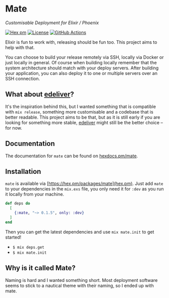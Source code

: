 # Mate
_Customisable Deployment for Elixir / Phoenix_

[![Hex pm](http://img.shields.io/hexpm/v/mate.svg?style=flat)](https://hex.pm/packages/mate)
[![License](http://img.shields.io/hexpm/l/mate.svg?style=flat)](https://github.com/maxvw/mate/blob/main/LICENSE.md)
[![GitHub Actions](https://img.shields.io/github/workflow/status/maxvw/mate/tests)](https://github.com/maxvw/mate/actions)

Elixir is fun to work with, releasing should be fun too. This project aims to help with that.

You can choose to build your release remotely via SSH, locally via Docker or just locally in general. Of course when building locally remember that the system architecture should match with your deploy servers. After building your application, you can also deploy it to one or multiple servers over an SSH connection.

## What about [edeliver](https://github.com/edeliver/edeliver)?
It's the inspiration behind this, but I wanted something that is compatible with `mix release`, something more customisable and a codebase that is better readable. This project aims to be that, but as it is still early if you are looking for something more stable, [edeliver](https://github.com/edeliver/edeliver) might still be the better choice – for now.

## Documentation
The documentation for `mate` can be found on [hexdocs.pm/mate](https://hexdocs.pm/mate/).

## Installation
`mate` is available via [https://hex.pm/packages/mate](hex.pm). Just add `mate` to your dependencies in the `mix.exs` file, you only need it for `:dev` as you run it locally from your machine.
```elixir
def deps do
  [
    {:mate, "~> 0.1.5", only: :dev}
  ]
end
```

Then you can get the latest dependencies and use `mix mate.init` to get started!
- `$ mix deps.get`
- `$ mix mate.init`

## Why is it called Mate?
Naming is hard and I wanted something short. Most deployment software seems to stick to a nautical theme with their naming, so I ended up with mate.
